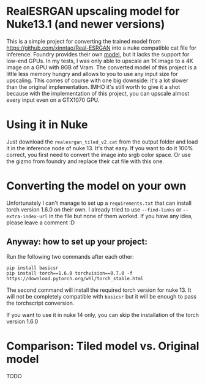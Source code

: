 # RealESRGAN upscaling model for Nuke13.1 (and newer versions)
This is a simple project for converting the trained model from https://github.com/xinntao/Real-ESRGAN
into a nuke compatible cat file for inference. Foundry provides their own [model](https://community.foundry.com/cattery/37767/real-esrgan), but it lacks the support
for low-end GPUs. In my tests, I was only able to upscale an 1K image to a 4K image on a GPU with 8GB of 
Vram. The converted model of this project is a little less memory hungry and allows to you to use any input
size for upscaling. This comes of course with one big downside: it's a lot slower than the original implementation.
IMHO it's still worth to give it a shot because with the implementation of this project, you can upscale almost every input 
even on a GTX1070 GPU.

# Using it in Nuke
Just download the `realesrgan_tiled_v2.cat` from the output folder and load it in the inference node of nuke 13.
It's that easy. If you want to do it 100% correct, you first need to convert the image into srgb color space. Or use the 
gizmo from foundry and replace their cat file with this one.

# Converting the model on your own

Unfortunately I can't manage to set up a `requirements.txt` that can install torch version 1.6.0 on their own.
I already tried to use `--find-links` or `--extra-index-url` in the file but none of them worked.
If you have any idea, please leave a comment :D

## Anyway: how to set up your project:
Run the following two commands after each other:

```
pip install basicsr
pip install torch==1.6.0 torchvision==0.7.0 -f https://download.pytorch.org/whl/torch_stable.html
```
The second command will install the required torch version for nuke 13. 
It will not be completely compatible with `basicsr` but it will be enough to pass
the torchscript conversion.

If you want to use it in nuke 14 only, you can skip the installation of the torch version 1.6.0


# Comparison: Tiled model vs. Original model
TODO